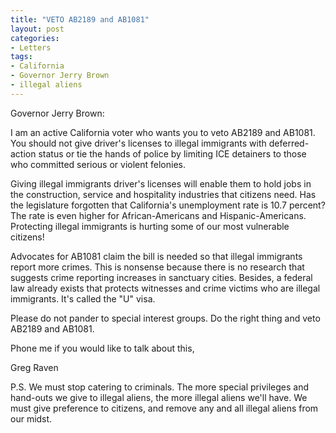 ```yaml
---
title: "VETO AB2189 and AB1081"
layout: post
categories:
- Letters
tags:
- California
- Governor Jerry Brown
- illegal aliens
---
```


Governor Jerry Brown:

I am an active California voter who wants you to veto AB2189 and AB1081. You should not give driver's licenses to illegal immigrants with deferred-action status or tie the hands of police by limiting ICE detainers to those who committed serious or violent felonies.  
  
Giving illegal immigrants driver's licenses will enable them to hold jobs in the construction, service and hospitality industries that citizens need. Has the legislature forgotten that California's unemployment rate is 10.7 percent? The rate is even higher for African-Americans and Hispanic-Americans. Protecting illegal immigrants is hurting some of our most vulnerable citizens!

Advocates for AB1081 claim the bill is needed so that illegal immigrants report more crimes. This is nonsense because there is no research that suggests crime reporting increases in sanctuary cities. Besides, a federal law already exists that protects witnesses and crime victims who are illegal immigrants. It's called the "U" visa.

Please do not pander to special interest groups. Do the right thing and veto AB2189 and AB1081.

Phone me if you would like to talk about this,

Greg Raven

P.S. We must stop catering to criminals. The more special privileges and hand-outs we give to illegal aliens, the more illegal aliens we'll have. We must give preference to citizens, and remove any and all illegal aliens from our midst.